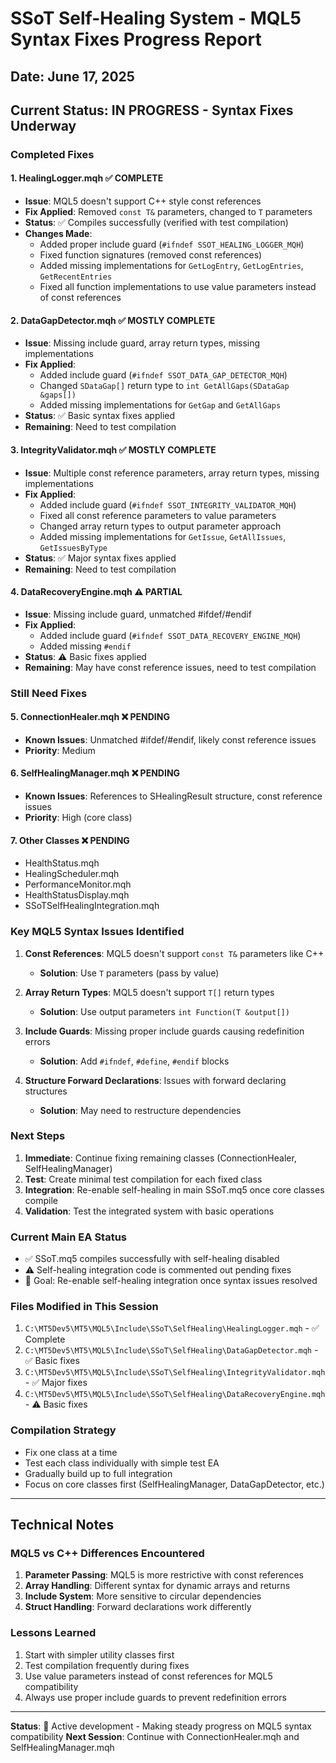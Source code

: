 # SSoT Self-Healing System - MQL5 Syntax Fixes Progress Report

## Date: June 17, 2025

## Current Status: IN PROGRESS - Syntax Fixes Underway

### Completed Fixes

#### 1. HealingLogger.mqh ✅ COMPLETE
- **Issue**: MQL5 doesn't support C++ style const references 
- **Fix Applied**: Removed `const T&` parameters, changed to `T` parameters
- **Status**: ✅ Compiles successfully (verified with test compilation)
- **Changes Made**:
  - Added proper include guard (`#ifndef SSOT_HEALING_LOGGER_MQH`)
  - Fixed function signatures (removed const references)
  - Added missing implementations for `GetLogEntry`, `GetLogEntries`, `GetRecentEntries`
  - Fixed all function implementations to use value parameters instead of const references

#### 2. DataGapDetector.mqh ✅ MOSTLY COMPLETE
- **Issue**: Missing include guard, array return types, missing implementations
- **Fix Applied**: 
  - Added include guard (`#ifndef SSOT_DATA_GAP_DETECTOR_MQH`)
  - Changed `SDataGap[]` return type to `int GetAllGaps(SDataGap &gaps[])`
  - Added missing implementations for `GetGap` and `GetAllGaps`
- **Status**: ✅ Basic syntax fixes applied
- **Remaining**: Need to test compilation

#### 3. IntegrityValidator.mqh ✅ MOSTLY COMPLETE 
- **Issue**: Multiple const reference parameters, array return types, missing implementations
- **Fix Applied**:
  - Added include guard (`#ifndef SSOT_INTEGRITY_VALIDATOR_MQH`)
  - Fixed all const reference parameters to value parameters
  - Changed array return types to output parameter approach
  - Added missing implementations for `GetIssue`, `GetAllIssues`, `GetIssuesByType`
- **Status**: ✅ Major syntax fixes applied
- **Remaining**: Need to test compilation

#### 4. DataRecoveryEngine.mqh ⚠️ PARTIAL
- **Issue**: Missing include guard, unmatched #ifdef/#endif
- **Fix Applied**:
  - Added include guard (`#ifndef SSOT_DATA_RECOVERY_ENGINE_MQH`)
  - Added missing `#endif`
- **Status**: ⚠️ Basic fixes applied
- **Remaining**: May have const reference issues, need to test compilation

### Still Need Fixes

#### 5. ConnectionHealer.mqh ❌ PENDING
- **Known Issues**: Unmatched #ifdef/#endif, likely const reference issues
- **Priority**: Medium

#### 6. SelfHealingManager.mqh ❌ PENDING
- **Known Issues**: References to SHealingResult structure, const reference issues
- **Priority**: High (core class)

#### 7. Other Classes ❌ PENDING
- HealthStatus.mqh
- HealingScheduler.mqh
- PerformanceMonitor.mqh
- HealthStatusDisplay.mqh
- SSoTSelfHealingIntegration.mqh

### Key MQL5 Syntax Issues Identified

1. **Const References**: MQL5 doesn't support `const T&` parameters like C++
   - **Solution**: Use `T` parameters (pass by value)
   
2. **Array Return Types**: MQL5 doesn't support `T[]` return types
   - **Solution**: Use output parameters `int Function(T &output[])`
   
3. **Include Guards**: Missing proper include guards causing redefinition errors
   - **Solution**: Add `#ifndef`, `#define`, `#endif` blocks
   
4. **Structure Forward Declarations**: Issues with forward declaring structures
   - **Solution**: May need to restructure dependencies

### Next Steps

1. **Immediate**: Continue fixing remaining classes (ConnectionHealer, SelfHealingManager)
2. **Test**: Create minimal test compilation for each fixed class
3. **Integration**: Re-enable self-healing in main SSoT.mq5 once core classes compile
4. **Validation**: Test the integrated system with basic operations

### Current Main EA Status
- ✅ SSoT.mq5 compiles successfully with self-healing disabled
- ⚠️ Self-healing integration code is commented out pending fixes
- 🎯 Goal: Re-enable self-healing integration once syntax issues resolved

### Files Modified in This Session
1. `C:\MT5Dev5\MT5\MQL5\Include\SSoT\SelfHealing\HealingLogger.mqh` - ✅ Complete
2. `C:\MT5Dev5\MT5\MQL5\Include\SSoT\SelfHealing\DataGapDetector.mqh` - ✅ Basic fixes
3. `C:\MT5Dev5\MT5\MQL5\Include\SSoT\SelfHealing\IntegrityValidator.mqh` - ✅ Major fixes  
4. `C:\MT5Dev5\MT5\MQL5\Include\SSoT\SelfHealing\DataRecoveryEngine.mqh` - ⚠️ Basic fixes

### Compilation Strategy
- Fix one class at a time
- Test each class individually with simple test EA
- Gradually build up to full integration
- Focus on core classes first (SelfHealingManager, DataGapDetector, etc.)

---

## Technical Notes

### MQL5 vs C++ Differences Encountered
1. **Parameter Passing**: MQL5 is more restrictive with const references
2. **Array Handling**: Different syntax for dynamic arrays and returns
3. **Include System**: More sensitive to circular dependencies
4. **Struct Handling**: Forward declarations work differently

### Lessons Learned
1. Start with simpler utility classes first
2. Test compilation frequently during fixes
3. Use value parameters instead of const references for MQL5 compatibility
4. Always use proper include guards to prevent redefinition errors

---

**Status**: 🔄 Active development - Making steady progress on MQL5 syntax compatibility
**Next Session**: Continue with ConnectionHealer.mqh and SelfHealingManager.mqh
